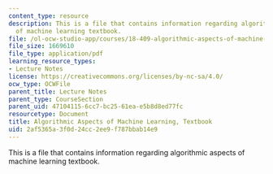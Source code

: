 ```yaml
---
content_type: resource
description: This is a file that contains information regarding algorithmic aspects
  of machine learning textbook.
file: /ol-ocw-studio-app/courses/18-409-algorithmic-aspects-of-machine-learning-spring-2015/2af5365a3f0d24cc2ee9f787bbab14e9_MIT18_409S15_bookex.pdf
file_size: 1669610
file_type: application/pdf
learning_resource_types:
- Lecture Notes
license: https://creativecommons.org/licenses/by-nc-sa/4.0/
ocw_type: OCWFile
parent_title: Lecture Notes
parent_type: CourseSection
parent_uid: 47104115-6cc7-bc25-61ea-e5b8d8ed77fc
resourcetype: Document
title: Algorithmic Aspects of Machine Learning, Textbook
uid: 2af5365a-3f0d-24cc-2ee9-f787bbab14e9
---
```

This is a file that contains information regarding algorithmic aspects of machine learning textbook.